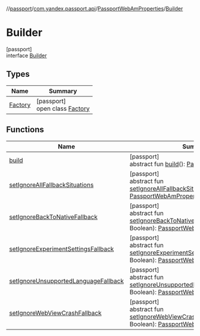 //[passport](../../../../index.md)/[com.yandex.passport.api](../../index.md)/[PassportWebAmProperties](../index.md)/[Builder](index.md)

# Builder

[passport]\
interface [Builder](index.md)

## Types

| Name | Summary |
|---|---|
| [Factory](-factory/index.md) | [passport]<br>open class [Factory](-factory/index.md) |

## Functions

| Name | Summary |
|---|---|
| [build](build.md) | [passport]<br>abstract fun [build](build.md)(): [PassportWebAmProperties](../index.md) |
| [setIgnoreAllFallbackSituations](set-ignore-all-fallback-situations.md) | [passport]<br>abstract fun [setIgnoreAllFallbackSituations](set-ignore-all-fallback-situations.md)(value: Boolean): [PassportWebAmProperties.Builder](index.md) |
| [setIgnoreBackToNativeFallback](set-ignore-back-to-native-fallback.md) | [passport]<br>abstract fun [setIgnoreBackToNativeFallback](set-ignore-back-to-native-fallback.md)(value: Boolean): [PassportWebAmProperties.Builder](index.md) |
| [setIgnoreExperimentSettingsFallback](set-ignore-experiment-settings-fallback.md) | [passport]<br>abstract fun [setIgnoreExperimentSettingsFallback](set-ignore-experiment-settings-fallback.md)(value: Boolean): [PassportWebAmProperties.Builder](index.md) |
| [setIgnoreUnsupportedLanguageFallback](set-ignore-unsupported-language-fallback.md) | [passport]<br>abstract fun [setIgnoreUnsupportedLanguageFallback](set-ignore-unsupported-language-fallback.md)(value: Boolean): [PassportWebAmProperties.Builder](index.md) |
| [setIgnoreWebViewCrashFallback](set-ignore-web-view-crash-fallback.md) | [passport]<br>abstract fun [setIgnoreWebViewCrashFallback](set-ignore-web-view-crash-fallback.md)(value: Boolean): [PassportWebAmProperties.Builder](index.md) |
